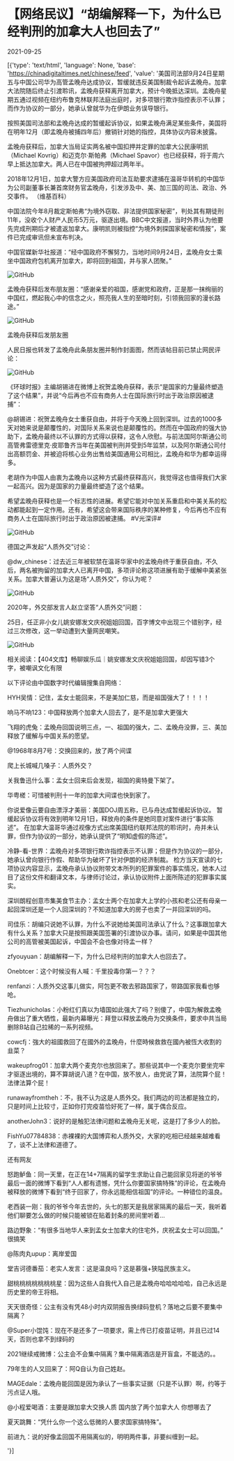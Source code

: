 # 【网络民议】“胡编解释一下，为什么已经判刑的加拿大人也回去了”

2021-09-25

[{'type': 'text/html', 'language': None, 'base': 'https://chinadigitaltimes.net/chinese/feed', 'value': '美国司法部9月24日星期五与中国公司华为高管孟晚舟达成协议，暂缓就违反美国制裁令起诉孟晚舟。加拿大法院随后终止引渡聆讯，孟晚舟获释离开加拿大，预计今晚抵达深圳。孟晚舟星期五通过视频在纽约布鲁克林联邦法庭出庭时，对多项银行欺诈指控表示不认罪；而作为协议的一部分，她承认曾就华为在伊朗业务误导银行。

按照美国司法部和孟晚舟达成的暂缓起诉协议，如果孟晚舟满足某些条件，美国将在明年12月（即孟晚舟被捕四年后）撤销针对她的指控，具体协议内容未披露。

孟晚舟获释后，加拿大当局证实两名被中国扣押并定罪的加拿大公民康明凯（Michael Kovrig）和迈克尔‧斯帕弗（Michael Spavor）也已经获释，将于周六早上抵达加拿大。两人已在中国被拘押超过两年半。



2018年12月1日，加拿大警方应美国政府司法互助要求逮捕在温哥华转机的中国华为公司副董事长兼首席财务官孟晚舟，引发涉及中、美、加三国的司法、政治、外交事件。 （维基百科）



中国法院今年8月裁定斯帕弗“为境外窃取、非法提供国家秘密”，判处其有期徒刑11年，没收个人财产人民币5万元，驱逐出境。BBC中文报道，当时外界认为他要先完成刑期后才被遣返加拿大。康明凯则被指控“为境外刺探国家秘密和情报”，案件已完成审讯但未宣布判决。

中国官媒新华社报道：“经中国政府不懈努力，当地时间9月24日，孟晚舟女士乘坐中国政府包机离开加拿大，即将回到祖国，并与家人团聚。”

![GitHub](https://chinadigitaltimes.net/chinese/files/2021/09/IMG_4430.jpg)

孟晚舟获释后发布朋友圈：“感谢亲爱的祖国，感谢党和政府，正是那一抹绚丽的中国红，燃起我心中的信念之火，照亮我人生的至暗时刻，引领我回家的漫长路途。”

![GitHub](https://chinadigitaltimes.net/chinese/files/2021/09/FAHdcuzVgAEH4gP.jpg)

孟晚舟获释后发朋友圈

人民日报也转发了孟晚舟此条朋友圈并制作封面图，然而该帖目前已禁止网民评论：

![GitHub](https://chinadigitaltimes.net/chinese/files/2021/09/image-1632565491255.png)  

《环球时报》主编胡锡进在微博上祝贺孟晚舟获释，表示“是国家的力量最终塑造了这个结果”，并说“今后再也不应有商务人士在国际旅行时出于政治原因被逮捕”：



@胡锡进：祝贺孟晚舟女士重获自由，并将于今天晚上回到深圳。过去的1000多天对她来说是颠覆性的，对国际关系来说也是颠覆性的。然而在中国政府的强大协助下，孟晚舟最终以不认罪的方式得以获释，这令人欣慰。与前法国阿尔斯通公司高管弗雷德里克·皮耶鲁齐当年在美国被判刑并受到5年监禁，以及阿尔斯通公司付出高额罚金、并被迫将核心业务出售给美国通用公司相比，孟晚舟和华为都幸运得多。

老胡作为中国人由衷为孟晚舟以这种方式最终获释高兴，我觉得这也值得我们大家一起高兴。因为是国家的力量最终塑造了这个结果。

希望孟晚舟获释也是一个标志性的进展。希望它能对中加关系重启和中美关系的松动都能起到一定作用。还有，希望这会带来国际秩序的某种修复，今后再也不应有商务人士在国际旅行时出于政治原因被逮捕。 #V光深评#



![GitHub](https://chinadigitaltimes.net/chinese/files/2021/09/image-1632564664117.png)

德国之声发起“人质外交”讨论：



@dw_chinese：过去近三年被软禁在温哥华家中的孟晚舟终于重获自由，不久后，两名被拘留的加拿大人已离开中国，多项评论称这项进展有助于缓解中美紧张关系。加拿大普遍认为这是场“人质外交”，你认为呢？

![GitHub](https://chinadigitaltimes.net/chinese/files/2021/09/image-1632564556865.png)



2020年，外交部发言人赵立坚答“人质外交”问题：



25日，任正非小女儿姚安娜发文庆祝姐姐回国，百字博文中出现三个错别字，经过三次修改，这一举动遭到大量网民嘲笑。

![GitHub](https://chinadigitaltimes.net/chinese/files/2021/09/image-1632563369912.png)

相关阅读：【404文库】畅聊娱乐瓜｜姚安娜发文庆祝姐姐回国，却因写错3个字，被嘲讽文化有限

以下评论由中国数字时代编辑搜集自网络：



HYH吴情：记住，孟女士能回来，不是美加仁慈，而是祖国强大了！！！！

响马不响123：中国释放两个加拿大人回去了，是不是加拿大更强大

飞翔的虎兔：孟晚舟回国说明三点，一、祖国的强大，二、孟晚舟没罪，三、美加释放了缓解与中国关系的愿望。

@1968年8月7号：交换回来的，放了两个间谍

爬上长城喊几嗓子：人质外交？

关我鲁迅什么事：孟女士回来后会发现，祖国的奥特曼下架了。

华粤槎：可惜被判刑十一年的加拿大间谍也快到家了。

你说爱像云要自由漂浮才美丽：美国DOJ周五称，已与舟达成暂缓起诉协议。  暂缓起诉协议将有效到明年12月1日，释放舟的条件是她同意对案件进行“事实陈述”。  在加拿大温哥华通过视像方式出席美国纽约联邦法院的聆讯时，舟并未认罪，但作为协议的一部分，她承认提供了“明知虚假的陈述”。

冷静-看-世界：孟晚舟对多项银行欺诈指控表示不认罪；但是作为协议的一部分，她承认曾向银行作假、帮助华为破坏了针对伊朗的经济制裁。 检方当天宣读的七项协议内容显示，孟晚舟承认协议附带文本所列的犯罪案件的事实情况，她本人过目了这份文件和翻译文本，与律师讨论过，承认协议附件上面所陈述的犯罪事实属实。

深圳朗程创意市集美食节主办：孟女士两个在加拿大上学的小孩和老公还有母亲一起回深圳还是一个人回深圳的？不知道加拿大的房子也卖了一并回深圳的吗。

司佳乐：胡编只说她不认罪，为什么不说她给美国司法承认了什么？这事跟加拿大有什么关系？加拿大只是按照跟美国签署的引渡协议办事。请问，如果是中国其他公司的高管被美国起诉，中国会不会也像对待孟一样？

zfyouyuan：胡编解释一下，为什么已经判刑的加拿大人也回去了。

Onebtcer：这个时候没有人喊：千里投毒你第一？？？

renfanzi：人质外交这事儿做实，阿包更不敢去邪路国家了，带路国家我看也够呛。

Tiezhunicholas：小粉红们真以为墙国如此强大了吗？别傻了，中国为解救孟晚舟做出了重大牺性，最新内幕曝光：拜登以释放孟晚舟为交换条件，要求中共当局删除B站自己拉稀的一系列视频。

cowcfj：強大的祖國救回了在國外的孟晚舟，什麼時候救救在國內被恆大收割的韭菜？

wakeupfrog01：加拿大两个麦克尔也放回来了。那些说其中一个麦克尔要坐完牢才驱逐出境的，算不算胡说八道？在中国，放不放人，由党说了算，法院算个屁！法律法算个屁！

runawayfromtheh：不，我不认为这是人质外交。我们两边的司法都是独立的，只是时间上比较寸，正如你打完疫苗恰好死了一样，属于偶合反应。

anotherJohn3：说好的是触犯法律问题和孟晚舟无关呢，这是打了多少人的脸。

FishYu07784838：赤裸裸的大国博弈和人质外交，大家的吃相已经越来越难看了，谈不上法律和道德了。



还有网友

怒跑鲈鱼：同一天里，在正在14+7隔离的留学生求助让自己能回家见将逝的爷爷最后一面的微博下看到“人人都有遗憾，凭什么你要国家搞特殊”的评论，在孟晚舟被释放的微博下看到“终于回家了，你永远能相信祖国”的评论。一种错位的温良。



老西装一刚：我的爷爷今年去世的，头七的那天是我居家隔离的最后一天，我听着他们聊要怎么做的时候只能被锁在贴着封条的房间里听着…

路边野象：“有很多当地华人来到孟女士加拿大的住宅外，庆祝孟女士可以回国。” 很搞笑

@陈肉丸upup：离岸爱国

堂吉诃德番茄：老实人发言：这是温良吗？这是慕强+狭隘民族主义。

甜桃桃桃桃桃桃桃星：因为这些人自我代入自己是孟晚舟哈哈哈哈哈，自己永远是历史里的帝王将相。

天天很奇怪：公主有没有凭48小时内双阴报告换绿码登机？落地之后要不要集中隔离？

@Super小馄饨：现在不是还多了一项要求，需上传已打疫苗证明，并且已过14天，否则也拿不到绿码的

2021继续戒微博：公主会不会集中隔离？集中隔离酒店是开盲盒，不能选的。。

79年生的人又回来了：阿Q自认为自己姓赵。

MAGEdale：孟晚舟能回国是因为承认了一些事实证据（只是不认罪）啊，约等于污点证人哦。

@小程爱喝酒：主要是跟加拿大交换人质 国内放了两个加拿大人 你想哪去了

夏天跳舞：“凭什么你一个这么低微的人要求国家搞特殊”。

前进九：说的好像孟回国不用隔离似的，明明两件事，非要纠缠到一起。

'}]